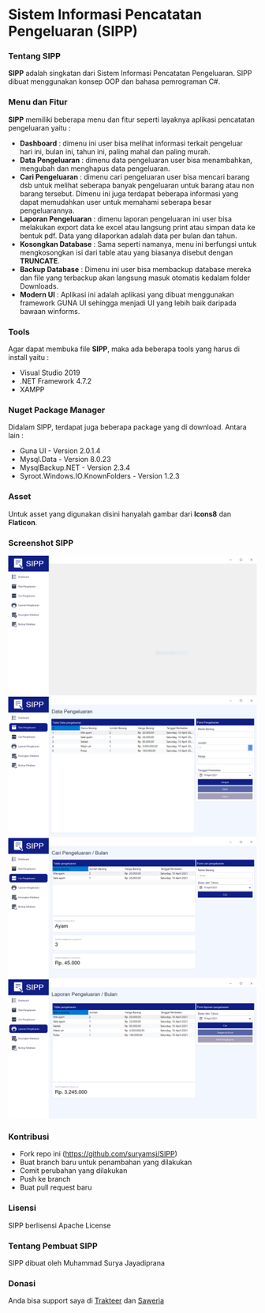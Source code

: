 # Sistem Informasi Pencatatan Pengeluaran (SIPP)

### Tentang SIPP
**SIPP** adalah singkatan dari Sistem Informasi Pencatatan Pengeluaran. SIPP dibuat menggunakan konsep OOP dan bahasa pemrograman C#.

### Menu dan Fitur
**SIPP** memiliki beberapa menu dan fitur seperti layaknya aplikasi pencatatan pengeluaran yaitu :
- **Dashboard** : dimenu ini user bisa melihat informasi terkait pengeluar hari ini, bulan ini, tahun ini, paling mahal dan paling murah.
- **Data Pengeluaran** : dimenu data pengeluaran user bisa menambahkan, mengubah dan menghapus data pengeluaran.
- **Cari Pengeluaran** : dimenu cari pengeluaran user bisa mencari barang dsb untuk melihat seberapa banyak pengeluaran untuk barang atau non barang tersebut. Dimenu ini juga terdapat beberapa informasi yang dapat memudahkan user untuk memahami seberapa besar pengeluarannya.
- **Laporan Pengeluaran** : dimenu laporan pengeluaran ini user bisa melakukan export data ke excel atau langsung print atau simpan data ke bentuk pdf. Data yang dilaporkan adalah data per bulan dan tahun.
- **Kosongkan Database** : Sama seperti namanya, menu ini berfungsi untuk mengkosongkan isi dari table atau yang biasanya disebut dengan **TRUNCATE**.
- **Backup Database** : Dimenu ini user bisa membackup database mereka dan file yang terbackup akan langsung masuk otomatis kedalam folder Downloads.
- **Modern UI** : Aplikasi ini adalah aplikasi yang dibuat menggunakan framework GUNA UI sehingga menjadi UI yang lebih baik daripada bawaan winforms.

### Tools
Agar dapat membuka file **SIPP**, maka ada beberapa tools yang harus di install yaitu :
- Visual Studio 2019
- .NET Framework 4.7.2
- XAMPP

### Nuget Package Manager
Didalam SIPP, terdapat juga beberapa package yang di download. Antara lain :
- Guna UI - Version 2.0.1.4
- Mysql.Data - Version 8.0.23
- MysqlBackup.NET - Version 2.3.4
- Syroot.Windows.IO.KnownFolders - Version 1.2.3

### Asset
Untuk asset yang digunakan disini hanyalah gambar dari **Icons8** dan **Flaticon**.

### Screenshot SIPP
![Tampilan Dashboard](https://raw.githubusercontent.com/suryamsj/SIPP/81afbf0a8e06fddf7087c269962a9595fbd4ceb3/screenshot/Dashboard.PNG)
![Tampilan Data Pengeluaran](https://raw.githubusercontent.com/suryamsj/SIPP/main/screenshot/Data%20Pengeluaran.PNG)
![Tampilan Cari Pengeluaran](https://raw.githubusercontent.com/suryamsj/SIPP/main/screenshot/Cari%20Pengeluaran.PNG)
![Tampilan Laporan Pengeluaran](https://raw.githubusercontent.com/suryamsj/SIPP/main/screenshot/Laporan%20Pengeluaran.PNG)

### Kontribusi
- Fork repo ini (https://github.com/suryamsj/SIPP)
- Buat branch baru untuk penambahan yang dilakukan
- Comit perubahan yang dilakukan
- Push ke branch
- Buat pull request baru

### Lisensi
SIPP berlisensi Apache License

### Tentang Pembuat SIPP
SIPP dibuat oleh Muhammad Surya Jayadiprana

### Donasi
Anda bisa support saya di
[Trakteer](https://trakteer.id/nekocode) dan [Saweria](https://saweria.co/suryamsj)

